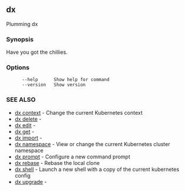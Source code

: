 ## dx

Plumming dx

### Synopsis

Have you got the chillies.

### Options

```
      --help      Show help for command
      --version   Show version
```

### SEE ALSO

* [dx context](dx_context.md)	 - Change the current Kubernetes context
* [dx delete](dx_delete.md)	 - 
* [dx edit](dx_edit.md)	 - 
* [dx get](dx_get.md)	 - 
* [dx import](dx_import.md)	 - 
* [dx namespace](dx_namespace.md)	 - View or change the current Kubernetes cluster namespace
* [dx prompt](dx_prompt.md)	 - Configure a new command prompt
* [dx rebase](dx_rebase.md)	 - Rebase the local clone
* [dx shell](dx_shell.md)	 - Launch a new shell with a copy of the current kubernetes config
* [dx upgrade](dx_upgrade.md)	 - 

